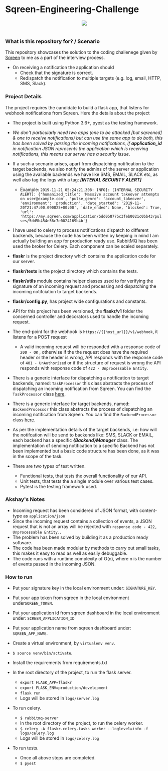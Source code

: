 # Sqreen-Engineering-Challenge
<div align="center">
  <img src="https://warehouse-camo.cmh1.psfhosted.org/ff0cff6b90e14dae12ba8f267acc4694632db0cf/68747470733a2f2f73717265656e2d6173736574732e73332d65752d776573742d312e616d617a6f6e6177732e636f6d2f6c6f676f732f73717265656e2d6c6f676f2d3236342d312e737667"><br><br>
</div>

### What is this repository for? / Scenario ###

This repository showcases the solution to the coding challenege given by [Sqreen](https://www.sqreen.com/) to me as a part of the interview process.

- On receiving a notification the application should
    - Check that the signature is correct.
    - Redispatch the notification to multiple targets (e.g. log, email, HTTP, SMS, Slack).
    

### Project Details ###

The project requires the candidate to build a flask app, that listens for webhook notifications from Sqreen. Here the details about the project
  
 - The project is built using Python 3.6+, pyest as the testing framework.
 
 - *We don't particularly need two apps (one to be attacked [but sqreened] & one to receive notifications) but can use the same app to do both, this has been solved by parsing the incoming notifications, if **application_id** in notification JSON represents the application which is receiving notifications, this means our server has a security issue*.
  - If a such a scenario arises, apart from dispatching notification to the target backends, we also notify the admins of the server or application using the available backends we have like SMS, EMAIL, SLACK etc, as well also tag the logs with a tag: ***[INTENAL SECURITY ALERT]***
    - Example: ```2019-11-21 05:24:21,308: INFO]: [INTERNAL SECURITY ALERT]: {'humanized_title': 'Massive account takeover attempts on user@example.com', 'pulse_genre': 'account_takeover', 'environment': 'production', 'date_started': '2019-11-20T21:47:00.090825+00:00', 'date_ended': None, 'blocked': True, 'url': 'https://my.sqreen.com/application/5dd058775c3feb0021c0bb43/pulses/5dd5b454e56c7e0024169b4b'} ```
 
 - I have used to celery to process notifications dispatch to different backends, because the code has been written by keeping in mind I am actually building an app for production ready use. RabbitMQ has been used the broker for Celery. Each component can be scaled separately.
 
 - **flaskr** is the project directory which contains the application code for our server.
 
 - **flaskr/tests** is the project directory which contains the tests.
 
 - **flaskr/utils** module contains helper classes used to for verifying the signature of an incoming request and processing and dispatching the incoming notifciation to target backends.
 
 - **flaskr/config.py**, has project wide configurations and constants.
 
 - API for this project has been versioned, the **flaskr/v1** folder the concerned controller and decorators used to handle the incoming request.
 
 - The end-point for the webhook is ```https://{{host_url}}/v1/webhook```, it listens for a POST request
   - A valid incoming request will be responded with a response code of ```200 - OK``` , otherwise if the the request does have the required header or the header is wrong, API responds with the response code of ```401 - UnAuthorized``` or if the structure of request is wrong the API responds with response code of ```422 - Unprocessable Entity```.
 
 - There is a generic interface for dispatching a notification to target backends, named: ```TaskProcessor``` this class abstracts the process of dispatching an incoming notification from Sqreen. You can find the ```TaskProcessor``` class [here](https://github.com/akshaysharma096/Sqreen-Engineering-Challenge/blob/master/flaskr/utils/task_processing.py).
 
 - There is a generic interface for target backends, named: ```BackendProcessor``` this class abstracts the process of dispatching an incoming notification from Sqreen. You can find the ```BackendProcessor``` class [here](https://github.com/akshaysharma096/Sqreen-Engineering-Challenge/blob/master/flaskr/backends/backend_processor.py).
 
 - As per the implementation details of the target backends, i.e: how will the notifcation will be send to backends like: SMS, SLACK or EMAIL, each backend has a specific ***{Backend}Manager*** class. The implementation of sending notification to a specific Backend has not been implemented but a basic code structure has been done, as it was in the scope of the task. 

- There are two types of test written.
  - Functional tests, that tests the overall functionality of our API.
  - Unit tests, that tests the a single module over various test cases. 
  - Pytest is the testing framework used.
 
 
### Akshay's Notes ###

- Incoming request has been considered of JSON format, with content-type as ```application/json```
- Since the incoming request contains a collection of events, a JSON request that is not an array will be rejected with ```response code - 422, Unprocessable Entity.```.
- The problem has been solved by building it as a production ready software.
- The code has been made modular by methods to carry out small tasks, this makes it easy to read as well as easily debuggable.
- The code runs with a runtime complexity of O(n), where n is the number of events passed in the incoming JSON.


### How to run ###
- Put your signature key in the local environment under: ```SIGNATURE_KEY```.
- Put your app token from sqreen in the local environment under```SQREEN_TOKEN```.
- Put your application id from sqreen dashboard in the local environment under: ```SCREEN_APPLICATION_ID```
- Put your application name from sqreen dashboard under: ```SQREEN_APP_NAME```.
- Create a virtual environment, by ```virtualenv venv```.
- ```$ source venv/bin/activate```.
- Install the requirements from requirements.txt
- In the root directory of the project, to run the flask server.
  - ```export FLASK_APP=flaskr```
  - ```export FLASK_ENV=production/development```
  - ```flask run```
  - Logs will be stored in ```logs/server.log```
  
- To run celery.
  - ```$ rabbitmq-server```
  - In the root directory of the project, to run the celery worker.
   - ```$ celery -A flaskr.celery.tasks worker --loglevel=info -f logs/celery.log```
  -  Logs will be stored in ```logs/celery.log```


- To run tests.
  - Once all above steps are completed.
  - ```$ pyest```


